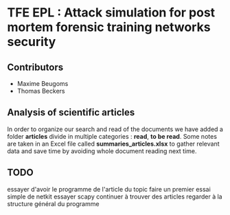# TFE EPL : Attack simulation for post mortem forensic training networks security

## Contributors
- Maxime Beugoms
- Thomas Beckers

## Analysis of scientific articles
In order to organize our search and read of the documents we have added a folder **articles** divide in multiple categories : **read**, **to be read**. Some notes are taken in an Excel file called **summaries_articles.xlsx** to gather relevant data and save time by avoiding whole document reading next time.

## TODO
essayer d'avoir le programme de l'article du topic
faire un premier essai simple de netkit
essayer scapy
continuer à trouver des articles
regarder à la structure général du programme
